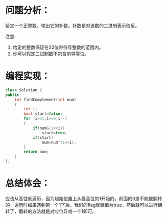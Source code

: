 # 问题分析：
给定一个正整数，输出它的补数。补数是对该数的二进制表示取反。

注意:

1. 给定的整数保证在32位带符号整数的范围内。
2. 你可以假定二进制数不包含前导零位。
# 编程实现：
```C++
class Solution {
public:
    int findComplement(int num) 
    {
        int i;
        bool start=false;
        for (i=31;i>=0;i--)
        {
            if(num&(1<<i)) 
                start=true;
            if(start)
                num=num^(1<<i);
        }
        return num;
    }
};
```
# 总结体会： 
应该从高往低遍历，因为起始位置上从最高位的1开始的，前面的0是不能被翻转的，遍历时如果遇到第一个1了后，我们的flag就赋值为true，然后就可以进行翻转了，翻转的方法就是对应位异或一个1即可。